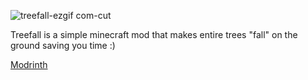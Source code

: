 ![treefall-ezgif com-cut](https://github.com/user-attachments/assets/03903596-10b9-42bd-8d7a-ffb0cfa17464)

Treefall is a simple minecraft mod that makes entire trees "fall" on the ground saving you time :)

[Modrinth]()
